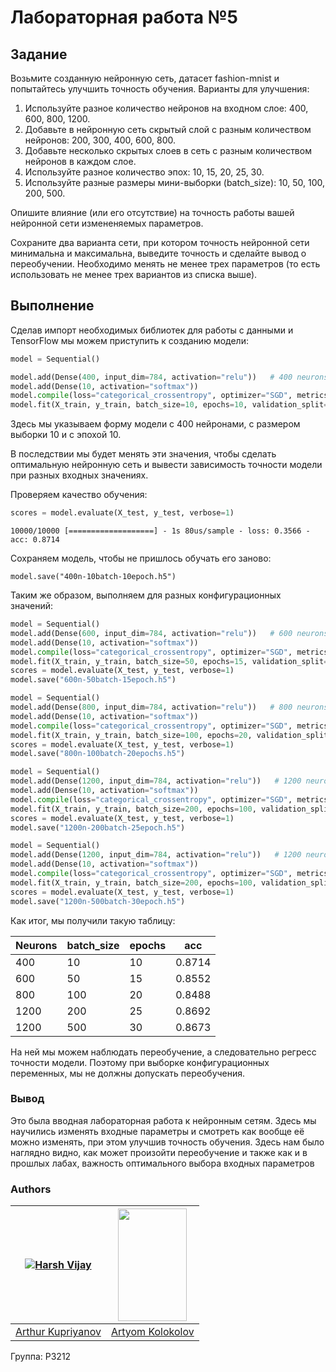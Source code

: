 # Лабораторная работа №5

## Задание

Возьмите созданную нейронную сеть, датасет fashion-mnist и попытайтесь улучшить точность обучения. Варианты для улучшения:

1. Используйте разное количество нейронов на входном слое: 400, 600, 800, 1200.
2. Добавьте в нейронную сеть скрытый слой с разным количеством нейронов: 200, 300, 400, 600, 800.
3. Добавьте несколько скрытых слоев в сеть с разным количеством нейронов в каждом слое.
4. Используйте разное количество эпох: 10, 15, 20, 25, 30.
5. Используйте разные размеры мини-выборки (batch_size): 10, 50, 100, 200, 500.

Опишите влияние (или его отсутствие) на точность работы вашей нейронной сети измененяемых параметров.

Сохраните два варианта сети, при котором точность нейронной сети минимальна и максимальна, выведите точность и сделайте вывод о переобучении. Необходимо менять не менее трех параметров (то есть использовать не менее трех вариантов из списка выше).

## Выполнение

Сделав импорт необходимых библиотек для работы с данными и TensorFlow мы можем приступить к созданию модели:

```python
model = Sequential()

model.add(Dense(400, input_dim=784, activation="relu"))   # 400 neurons
model.add(Dense(10, activation="softmax"))
model.compile(loss="categorical_crossentropy", optimizer="SGD", metrics=["accuracy"])
model.fit(X_train, y_train, batch_size=10, epochs=10, validation_split=0.2, verbose=1) #batch_size=10 epochs=10
```

Здесь мы указываем форму модели с 400 нейронами, с размером выборки 10 и с эпохой 10.

В последствии мы будет менять эти значения, чтобы сделать оптимальную нейронную сеть и вывести зависимость точности модели при разных входных значениях.

Проверяем качество обучения:

```python
scores = model.evaluate(X_test, y_test, verbose=1)
```

```
10000/10000 [===================] - 1s 80us/sample - loss: 0.3566 - acc: 0.8714
```

Сохраняем модель, чтобы не пришлось обучать его заново:

```
model.save("400n-10batch-10epoch.h5")
```

Таким же образом, выполняем для разных конфигурационных значений:

```python
model = Sequential()  
model.add(Dense(600, input_dim=784, activation="relu"))   # 600 neurons
model.add(Dense(10, activation="softmax"))
model.compile(loss="categorical_crossentropy", optimizer="SGD", metrics=["accuracy"])
model.fit(X_train, y_train, batch_size=50, epochs=15, validation_split=0.2, verbose=0) #batch=50;epochs=15
scores = model.evaluate(X_test, y_test, verbose=1)
model.save("600n-50batch-15epoch.h5")
```

```python
model = Sequential()
model.add(Dense(800, input_dim=784, activation="relu"))   # 800 neurons
model.add(Dense(10, activation="softmax"))
model.compile(loss="categorical_crossentropy", optimizer="SGD", metrics=["accuracy"])
model.fit(X_train, y_train, batch_size=100, epochs=20, validation_split=0.2, verbose=0) #batch=100;epochs=20
scores = model.evaluate(X_test, y_test, verbose=1)
model.save("800n-100batch-20epochs.h5")
```

```python
model = Sequential()  
model.add(Dense(1200, input_dim=784, activation="relu"))   # 1200 neurons
model.add(Dense(10, activation="softmax"))
model.compile(loss="categorical_crossentropy", optimizer="SGD", metrics=["accuracy"])
model.fit(X_train, y_train, batch_size=200, epochs=100, validation_split=0.2, verbose=0) #batch=200;epochs=25
scores = model.evaluate(X_test, y_test, verbose=1)
model.save("1200n-200batch-25epoch.h5")
```

```python
model = Sequential()  
model.add(Dense(1200, input_dim=784, activation="relu"))   # 1200 neurons
model.add(Dense(10, activation="softmax"))
model.compile(loss="categorical_crossentropy", optimizer="SGD", metrics=["accuracy"])
model.fit(X_train, y_train, batch_size=200, epochs=100, validation_split=0.2, verbose=0) #batch=500;epochs=30
scores = model.evaluate(X_test, y_test, verbose=1)
model.save("1200n-500batch-30epoch.h5")
```

Как итог, мы получили такую таблицу:


| Neurons | batch_size | epochs | acc    |
| ------- | ---------- | ------ | ------ |
| 400     | 10         | 10     | 0.8714 |
| 600     | 50         | 15     | 0.8552 |
| 800     | 100        | 20     | 0.8488 |
| 1200    | 200        | 25     | 0.8692 |
| 1200    | 500        | 30     | 0.8673 |

На ней мы можем наблюдать переобучение, а следовательно регресс точности модели. Поэтому при выборке конфигурационных переменных, мы не должны допускать переобучения.



### Вывод

Это была вводная лабораторная работа к нейронным сетям. Здесь  мы научились изменять входные параметры и смотреть как вообще её можно изменять, при этом улучшив точность обучения. Здесь нам было наглядно видно, как может произойти переобучение и также как и в прошлых лабах, важность оптимального выбора входных параметров

### Authors

| [![Harsh Vijay](https://sun9-12.userapi.com/c856136/v856136536/d973c/TcuXKAIKNow.jpg?ava=1)](https://github.com/iharsh234) | <img src="https://sun9-9.userapi.com/c851436/v851436881/1de7b0/4SGaJjnz__k.jpg" width=110 height=180/> |
| :----------------------------------------------------------: | :----------------------------------------------------------: |
|        [Arthur Kupriyanov](https://vk.com/apploidxxx)        |        [Artyom Kolokolov](https://vk.com/ifelseelif)         |

Группа: P3212